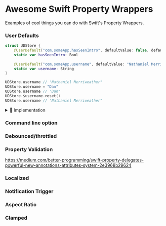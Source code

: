 # Awesome Swift Property Wrappers

Examples of cool things you can do with Swift's Property Wrappers.

### User Defaults
```swift
struct UDStore {
    @UserDefault("com.someApp.hasSeenIntro", defaultValue: false, defaultsStore: UserDefaults())
    static var hasSeenIntro: Bool
    
    @UserDefault("com.someApp.username", defaultValue: "Nathaniel Merriweather")
    static var username: String
}

UDStore.username // "Nathaniel Merriweather"
UDStore.username = "Dan"
UDStore.username // "Dan"
UDStore.$username.reset()
UDStore.username // "Nathaniel Merriweather"
```
<details>
<summary>
    🚀 Implementation
</summary>

```swift
@propertyWrapper
struct UserDefault<T> {
    let key: String
    let defaultValue: T
    let defaultsStore: UserDefaults
    
    init(_ key: String, defaultValue: T, defaultsStore: UserDefaults = .standard) {
        self.key = key
        self.defaultValue = defaultValue
        self.defaultsStore = defaultsStore
    }
    
    var value: T {
        get {
            return self.defaultsStore.object(forKey: key) as? T ?? defaultValue
        }
        set {
            self.defaultsStore.set(newValue, forKey: key)
        }
    }
    
    func reset() {
        self.defaultsStore.set(nil, forKey: key)
    }
}
```
</details>


### Command line option

### Debounced/throttled

### Property Validation
https://medium.com/better-programming/swift-property-delegates-powerful-new-annotations-attributes-system-2e3968b29624

### Localized
### Notification Trigger
### Aspect Ratio
### Clamped
